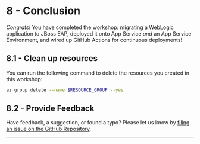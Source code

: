 # 8 - Conclusion

*Congrats!* You have completed the workshop: migrating a WebLogic application to JBoss EAP, deployed it onto App Service *and* an App Service Environment, and wired up GitHub Actions for continuous deployments!

## 8.1 - Clean up resources

You can run the following command to delete the resources you created in this workshop:

```bash
az group delete --name $RESOURCE_GROUP --yes
```

## 8.2 - Provide Feedback

Have feedback, a suggestion, or found a typo? Please let us know by [filing an issue on the GitHub Repository](https://github.com/Azure-Samples/workshop-migrate-jboss-on-app-service/issues/new).

---
